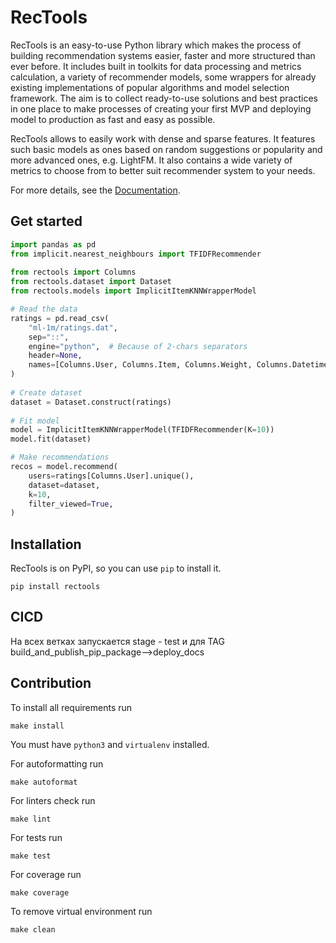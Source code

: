 # RecTools

RecTools is an easy-to-use Python library which makes the process of building recommendation systems easier, 
faster and more structured than ever before.
It includes built in toolkits for data processing and metrics calculation, 
a variety of recommender models, some wrappers for already existing implementations of popular algorithms 
and model selection framework.
The aim is to collect ready-to-use solutions and best practices in one place to make processes 
of creating your first MVP and deploying model to production as fast and easy as possible.

RecTools allows to easily work with dense and sparse features.
It features such basic models as ones based on random suggestions or popularity and more advanced ones, e.g. LightFM.
It also contains a wide variety of metrics to choose from to better suit recommender system to your needs.

For more details, see the [Documentation](https://strategic.pages.mts.ru/esaul/mars/).

## Get started
```python
import pandas as pd
from implicit.nearest_neighbours import TFIDFRecommender
    
from rectools import Columns
from rectools.dataset import Dataset
from rectools.models import ImplicitItemKNNWrapperModel

# Read the data
ratings = pd.read_csv(
    "ml-1m/ratings.dat", 
    sep="::",
    engine="python",  # Because of 2-chars separators
    header=None,
    names=[Columns.User, Columns.Item, Columns.Weight, Columns.Datetime],
)
    
# Create dataset
dataset = Dataset.construct(ratings)
    
# Fit model
model = ImplicitItemKNNWrapperModel(TFIDFRecommender(K=10))
model.fit(dataset)

# Make recommendations
recos = model.recommend(
    users=ratings[Columns.User].unique(),
    dataset=dataset,
    k=10,
    filter_viewed=True,
)
```

## Installation

RecTools is on PyPI, so you can use `pip` to install it.
```
pip install rectools
```

## CICD

На всех ветках запускается stage - test и для TAG build_and_publish_pip_package-->deploy_docs

## Contribution

To install all requirements run
```
make install
```
You must have `python3` and `virtualenv` installed.

For autoformatting run 
```
make autoformat
```

For linters check run 
```
make lint
```

For tests run 
```
make test
```

For coverage run 
```
make coverage
```

To remove virtual environment run
```
make clean
```
